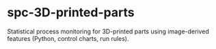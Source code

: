 # spc-3D-printed-parts
Statistical process monitoring for 3D-printed parts using image-derived features (Python, control charts, run rules).
